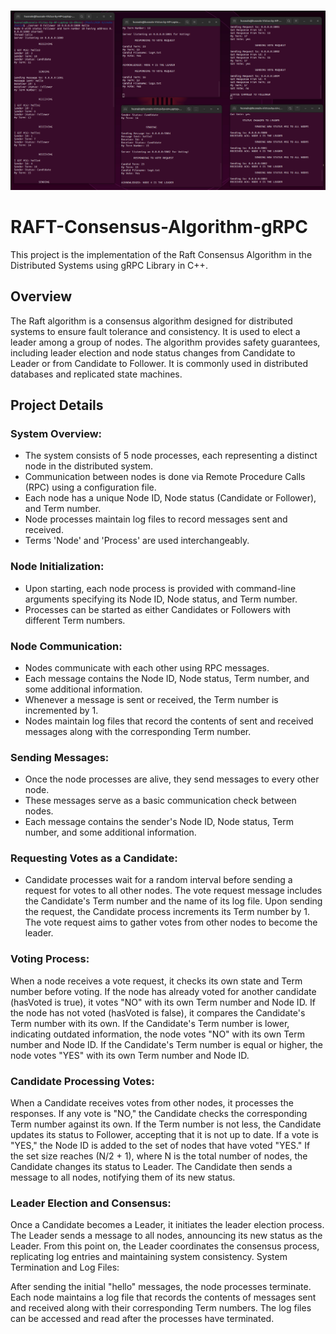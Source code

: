 ###

<p align="center">
  <img src="https://github.com/HusnainZee/RAFT-Consensus-Algorithm-gRPC/blob/main/Visualization.png" alt="RAFT Visualization" /> 
</p>

# RAFT-Consensus-Algorithm-gRPC
This project is the implementation of the Raft Consensus Algorithm in the Distributed Systems using gRPC Library in C++.

## Overview
The Raft algorithm is a consensus algorithm designed for distributed systems to ensure fault tolerance and consistency. It is used to elect a leader among a group of nodes. The algorithm provides safety guarantees, including leader election and node status changes from Candidate to Leader or from Candidate to Follower. It is commonly used in distributed databases and replicated state machines.

## Project Details
### System Overview:

- The system consists of 5 node processes, each representing a distinct node in the distributed system.
- Communication between nodes is done via Remote Procedure Calls (RPC) using a configuration file.
- Each node has a unique Node ID, Node status (Candidate or Follower), and Term number.
- Node processes maintain log files to record messages sent and received.
- Terms 'Node' and 'Process' are used interchangeably.

### Node Initialization:

- Upon starting, each node process is provided with command-line arguments specifying its Node ID, Node status, and Term number.
- Processes can be started as either Candidates or Followers with different Term numbers.

### Node Communication:

- Nodes communicate with each other using RPC messages.
- Each message contains the Node ID, Node status, Term number, and some additional information.
- Whenever a message is sent or received, the Term number is incremented by 1.
- Nodes maintain log files that record the contents of sent and received messages along with the corresponding Term number.

### Sending Messages:

- Once the node processes are alive, they send messages to every other node.
- These messages serve as a basic communication check between nodes.
- Each message contains the sender's Node ID, Node status, Term number, and some additional information.

### Requesting Votes as a Candidate:

- Candidate processes wait for a random interval before sending a request for votes to all other nodes.
The vote request message includes the Candidate's Term number and the name of its log file.
Upon sending the request, the Candidate process increments its Term number by 1.
The vote request aims to gather votes from other nodes to become the leader.

### Voting Process:

When a node receives a vote request, it checks its own state and Term number before voting.
If the node has already voted for another candidate (hasVoted is true), it votes "NO" with its own Term number and Node ID.
If the node has not voted (hasVoted is false), it compares the Candidate's Term number with its own.
If the Candidate's Term number is lower, indicating outdated information, the node votes "NO" with its own Term number and Node ID.
If the Candidate's Term number is equal or higher, the node votes "YES" with its own Term number and Node ID.

### Candidate Processing Votes:

When a Candidate receives votes from other nodes, it processes the responses.
If any vote is "NO," the Candidate checks the corresponding Term number against its own.
If the Term number is not less, the Candidate updates its status to Follower, accepting that it is not up to date.
If a vote is "YES," the Node ID is added to the set of nodes that have voted "YES."
If the set size reaches (N/2 + 1), where N is the total number of nodes, the Candidate changes its status to Leader.
The Candidate then sends a message to all nodes, notifying them of its new status.

### Leader Election and Consensus:

Once a Candidate becomes a Leader, it initiates the leader election process.
The Leader sends a message to all nodes, announcing its new status as the Leader.
From this point on, the Leader coordinates the consensus process, replicating log entries and maintaining system consistency.
System Termination and Log Files:

After sending the initial "hello" messages, the node processes terminate.
Each node maintains a log file that records the contents of messages sent and received along with their corresponding Term numbers.
The log files can be accessed and read after the processes have terminated.
